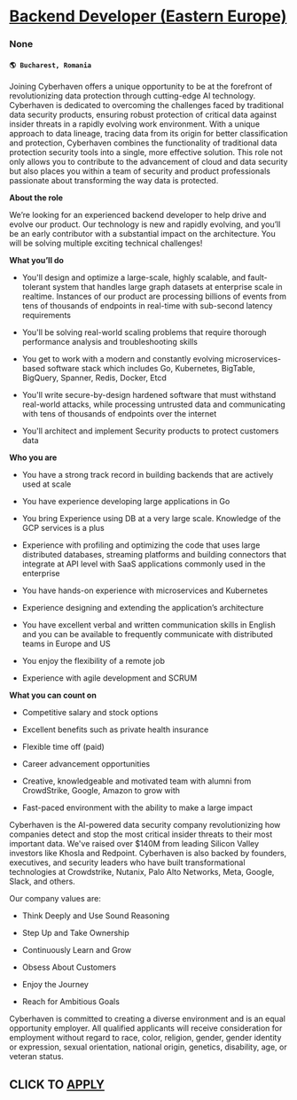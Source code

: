 # [Backend Developer (Eastern Europe)](https://www.remotewlb.com/apply/backend-developer-eastern-europe)  
### None  
#### `🌎 Bucharest, Romania`  

Joining Cyberhaven offers a unique opportunity to be at the forefront of revolutionizing data protection through cutting-edge AI technology. Cyberhaven is dedicated to overcoming the challenges faced by traditional data security products, ensuring robust protection of critical data against insider threats in a rapidly evolving work environment. With a unique approach to data lineage, tracing data from its origin for better classification and protection, Cyberhaven combines the functionality of traditional data protection security tools into a single, more effective solution. This role not only allows you to contribute to the advancement of cloud and data security but also places you within a team of security and product professionals passionate about transforming the way data is protected.

 **About the role**

We’re looking for an experienced backend developer to help drive and evolve our product. Our technology is new and rapidly evolving, and you’ll be an early contributor with a substantial impact on the architecture. You will be solving multiple exciting technical challenges!

 **What you’ll do**

  * You'll design and optimize a large-scale, highly scalable, and fault-tolerant system that handles large graph datasets at enterprise scale in realtime. Instances of our product are processing billions of events from tens of thousands of endpoints in real-time with sub-second latency requirements

  * You'll be solving real-world scaling problems that require thorough performance analysis and troubleshooting skills

  * You get to work with a modern and constantly evolving microservices-based software stack which includes Go, Kubernetes, BigTable, BigQuery, Spanner, Redis, Docker, Etcd

  * You'll write secure-by-design hardened software that must withstand real-world attacks, while processing untrusted data and communicating with tens of thousands of endpoints over the internet

  * You'll architect and implement Security products to protect customers data

 **Who you are**

  * You have a strong track record in building backends that are actively used at scale

  * You have experience developing large applications in Go

  * You bring Experience using DB at a very large scale. Knowledge of the GCP services is a plus

  * Experience with profiling and optimizing the code that uses large distributed databases, streaming platforms and building connectors that integrate at API level with SaaS applications commonly used in the enterprise

  * You have hands-on experience with microservices and Kubernetes

  * Experience designing and extending the application’s architecture

  * You have excellent verbal and written communication skills in English and you can be available to frequently communicate with distributed teams in Europe and US

  * You enjoy the flexibility of a remote job

  * Experience with agile development and SCRUM

 **What you can count on**

  * Competitive salary and stock options

  * Excellent benefits such as private health insurance

  * Flexible time off (paid)

  * Career advancement opportunities

  * Creative, knowledgeable and motivated team with alumni from CrowdStrike, Google, Amazon to grow with

  * Fast-paced environment with the ability to make a large impact

Cyberhaven is the AI-powered data security company revolutionizing how companies detect and stop the most critical insider threats to their most important data. We've raised over $140M from leading Silicon Valley investors like Khosla and Redpoint. Cyberhaven is also backed by founders, executives, and security leaders who have built transformational technologies at Crowdstrike, Nutanix, Palo Alto Networks, Meta, Google, Slack, and others.

Our company values are:

  * Think Deeply and Use Sound Reasoning

  * Step Up and Take Ownership

  * Continuously Learn and Grow

  * Obsess About Customers

  * Enjoy the Journey

  * Reach for Ambitious Goals

Cyberhaven is committed to creating a diverse environment and is an equal opportunity employer. All qualified applicants will receive consideration for employment without regard to race, color, religion, gender, gender identity or expression, sexual orientation, national origin, genetics, disability, age, or veteran status.

  
## CLICK TO [APPLY](https://www.remotewlb.com/apply/backend-developer-eastern-europe)


